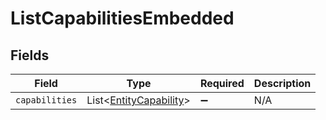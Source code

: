 # ListCapabilitiesEmbedded


## Fields

| Field                                                                  | Type                                                                   | Required                                                               | Description                                                            |
| ---------------------------------------------------------------------- | ---------------------------------------------------------------------- | ---------------------------------------------------------------------- | ---------------------------------------------------------------------- |
| `capabilities`                                                         | List\<[EntityCapability](../../models/components/EntityCapability.md)> | :heavy_minus_sign:                                                     | N/A                                                                    |